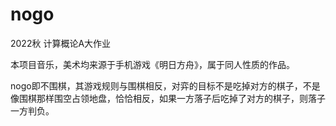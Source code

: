 # nogo
2022秋 计算概论A大作业


本项目音乐，美术均来源于手机游戏《明日方舟》，属于同人性质的作品。


nogo即不围棋，其游戏规则与围棋相反，对弈的目标不是吃掉对方的棋子，不是像围棋那样围空占领地盘，恰恰相反，如果一方落子后吃掉了对方的棋子，则落子一方判负。

